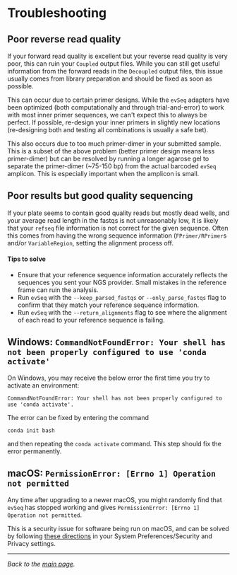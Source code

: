 # Troubleshooting
## Poor reverse read quality
If your forward read quality is excellent but your reverse read quality is very poor, this can ruin your `Coupled` output files. While you can still get useful information from the forward reads in the `Decoupled` output files, this issue usually comes from library preparation and should be fixed as soon as possible.

This can occur due to certain primer designs. While the `evSeq` adapters have been optimized (both computationally and through trial-and-error) to work with most inner primer sequences, we can't expect this to always be perfect. If possible, re-design your inner primers in slightly new locations (re-designing both and testing all combinations is usually a safe bet).

This also occurs due to too much primer-dimer in your submitted sample. This is a subset of the above problem (better primer design means less primer-dimer) but can be resolved by running a longer agarose gel to separate the primer-dimer (~75-150 bp) from the actual barcoded `evSeq` amplicon. This is especially important when the amplicon is small.
## Poor results but good quality sequencing
If your plate seems to contain good quality reads but mostly dead wells, and your average read length in the fastqs is not unreasonably low, it is likely that your `refseq` file information is not correct for the given sequence. Often this comes from having the wrong sequence information (`FPrimer/RPrimer`s and/or `VariableRegion`, setting the alignment process off.

#### Tips to solve
- Ensure that your reference sequence information accurately reflects the sequences you sent your NGS provider. Small mistakes in the reference frame can ruin the analysis.
- Run `evSeq` with the `--keep_parsed_fastqs` or `--only_parse_fastqs` flag to confirm that they match your reference sequence information.
- Run `evSeq` with the `--return_alignments` flag to see where the alignment of each read to your reference sequence is failing.

## Windows: `CommandNotFoundError: Your shell has not been properly configured to use 'conda activate'`
On Windows, you may receive the below error the first time you try to activate an environment:
```
CommandNotFoundError: Your shell has not been properly configured to use 'conda activate'.
```
The error can be fixed by entering the command
```
conda init bash
```
and then repeating the `conda activate` command. This step should fix the error permanently.

## macOS: `PermissionError: [Errno 1] Operation not permitted`
Any time after upgrading to a newer macOS, you might randomly find that `evSeq` has stopped working and gives `PermissionError: [Errno 1] Operation not permitted`.

This is a security issue for software being run on macOS, and can be solved by following [these directions](https://stackoverflow.com/questions/58479686/permissionerror-errno-1-operation-not-permitted-after-macos-catalina-update) in your System Preferences/Security and Privacy settings.

---

*Back to the [main page](index.md).*